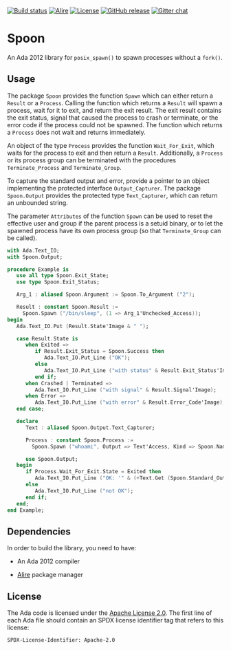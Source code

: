 [![Build status](https://github.com/onox/spoon/actions/workflows/build.yaml/badge.svg)](https://github.com/onox/spoon/actions/workflows/build.yaml)
[![Alire](https://img.shields.io/endpoint?url=https://alire.ada.dev/badges/spoon.json)](https://alire.ada.dev/crates/spoon.html)
[![License](https://img.shields.io/github/license/onox/spoon.svg?color=blue)](https://github.com/onox/spoon/blob/master/LICENSE)
[![GitHub release](https://img.shields.io/github/release/onox/spoon.svg)](https://github.com/onox/spoon/releases/latest)
[![Gitter chat](https://badges.gitter.im/gitterHQ/gitter.svg)](https://gitter.im/ada-lang/Lobby)

# Spoon

An Ada 2012 library for `posix_spawn()` to spawn processes without a `fork()`.

## Usage

The package `Spoon` provides the function `Spawn` which can either
return a `Result` or a `Process`.
Calling the function which returns a `Result` will spawn a process,
wait for it to exit, and return the exit result.
The exit result contains the exit status, signal that caused the
process to crash or terminate, or the error code if the process
could not be spawned.
The function which returns a `Process` does not wait and returns immediately.

An object of the type `Process` provides the function `Wait_For_Exit`, which
waits for the process to exit and then return a `Result`.
Additionally, a `Process` or its process group can be terminated with the
procedures `Terminate_Process` and `Terminate_Group`.

To capture the standard output and error, provide a pointer to an object
implementing the protected interface `Output_Capturer`.
The package `Spoon.Output` provides the protected type `Text_Capturer`, which
can return an unbounded string.

The parameter `Attributes` of the function `Spawn` can be used to reset
the effective user and group if the parent process is a setuid binary,
or to let the spawned process have its own process group
(so that `Terminate_Group` can be called).

```ada
with Ada.Text_IO;
with Spoon.Output;

procedure Example is
   use all type Spoon.Exit_State;
   use type Spoon.Exit_Status;

   Arg_1 : aliased Spoon.Argument := Spoon.To_Argument ("2");

   Result : constant Spoon.Result :=
     Spoon.Spawn ("/bin/sleep", (1 => Arg_1'Unchecked_Access));
begin
   Ada.Text_IO.Put (Result.State'Image & " ");

   case Result.State is
      when Exited =>
         if Result.Exit_Status = Spoon.Success then
            Ada.Text_IO.Put_Line ("OK");
         else
            Ada.Text_IO.Put_Line ("with status" & Result.Exit_Status'Image);
         end if;
      when Crashed | Terminated =>
         Ada.Text_IO.Put_Line ("with signal" & Result.Signal'Image);
      when Error =>
         Ada.Text_IO.Put_Line ("with error" & Result.Error_Code'Image);
   end case;

   declare
      Text : aliased Spoon.Output.Text_Capturer;

      Process : constant Spoon.Process :=
        Spoon.Spawn ("whoami", Output => Text'Access, Kind => Spoon.Name);

      use Spoon.Output;
   begin
      if Process.Wait_For_Exit.State = Exited then
         Ada.Text_IO.Put_Line ("OK: '" & (+Text.Get (Spoon.Standard_Output)) & "'");
      else
         Ada.Text_IO.Put_Line ("not OK");
      end if;
   end;
end Example;
```

## Dependencies

In order to build the library, you need to have:

 * An Ada 2012 compiler

 * [Alire][url-alire] package manager

## License

The Ada code is licensed under the [Apache License 2.0][url-apache].
The first line of each Ada file should contain an SPDX license identifier tag that
refers to this license:

    SPDX-License-Identifier: Apache-2.0

  [url-alire]: https://alire.ada.dev/
  [url-apache]: https://opensource.org/licenses/Apache-2.0
